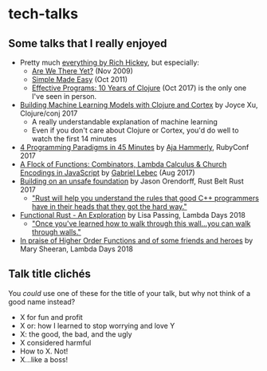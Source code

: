 # tech-talks

## Some talks that I really enjoyed
* Pretty much [everything by Rich Hickey](https://github.com/tallesl/Rich-Hickey-fanclub), but especially:
    * [Are We There Yet?](https://www.infoq.com/presentations/Are-We-There-Yet-Rich-Hickey) (Nov 2009)
    * [Simple Made Easy](https://www.infoq.com/presentations/Simple-Made-Easy) (Oct 2011)
    * [Effective Programs: 10 Years of Clojure](https://www.youtube.com/watch?v=2V1FtfBDsLU) (Oct 2017) is the only one I've seen in person.
* [Building Machine Learning Models with Clojure and Cortex](https://www.youtube.com/watch?v=0m6wz2vClQI) by Joyce Xu, Clojure/conj 2017
    * A really understandable explanation of machine learning
    * Even if you don't care about Clojure or Cortex, you'd do well to watch the first 14 minutes
* [4 Programming Paradigms in 45 Minutes](https://www.youtube.com/watch?v=3TBq__oKUzk) by [Aja Hammerly](http://www.thagomizer.com/), RubyConf 2017
* [A Flock of Functions: Combinators, Lambda Calculus & Church Encodings in JavaScript](https://www.youtube.com/watch?v=3VQ382QG-y4) by [Gabriel Lebec](https://twitter.com/g_lebec) (Aug 2017)
* [Building on an unsafe foundation](https://www.youtube.com/watch?v=rTo2u13lVcQ) by Jason Orendorff, Rust Belt Rust 2017
    * ["Rust will help you understand the rules that good C++ programmers have in their heads that they got the hard way."](https://www.youtube.com/watch?v=rTo2u13lVcQ&t=33m25s)
* [Functional Rust - An Exploration](https://www.youtube.com/watch?v=Ve8HUfU3ELQ) by Lisa Passing, Lambda Days 2018
    * ["Once you've learned how to walk through this wall...you can walk through walls."](https://www.youtube.com/watch?v=Ve8HUfU3ELQ&t=5m55s)
* [In praise of Higher Order Functions and of some friends and heroes](https://oylenshpeegul.wordpress.com/2018/04/01/in-praise-of-higher-order-functions/) by Mary Sheeran, Lambda Days 2018


## Talk title clichés
You *could* use one of these for the title of your talk, but why not
think of a good name instead?
* X for fun and profit
* X or: how I learned to stop worrying and love Y
* X: the good, the bad, and the ugly
* X considered harmful
* How to X. Not!
* X...like a boss!

